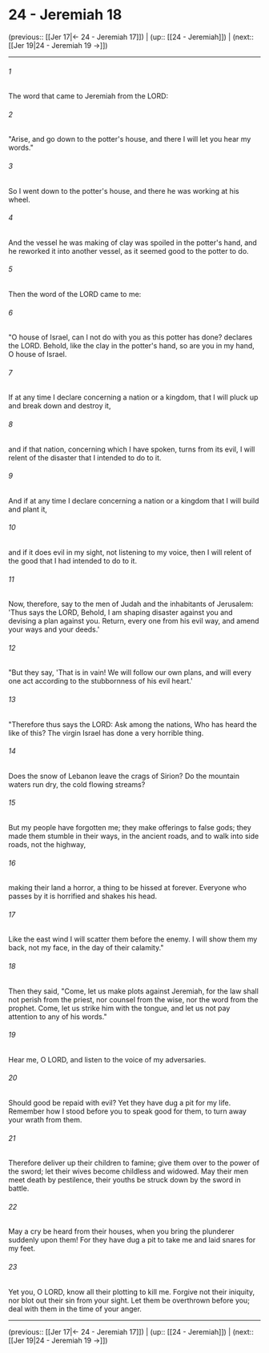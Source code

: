 # 24 - Jeremiah 18

(previous:: [[Jer 17|← 24 - Jeremiah 17]]) | (up:: [[24 - Jeremiah]]) | (next:: [[Jer 19|24 - Jeremiah 19 →]])

***


###### 1 
The word that came to Jeremiah from the LORD: 

###### 2 
"Arise, and go down to the potter's house, and there I will let you hear my words." 

###### 3 
So I went down to the potter's house, and there he was working at his wheel. 

###### 4 
And the vessel he was making of clay was spoiled in the potter's hand, and he reworked it into another vessel, as it seemed good to the potter to do. 

###### 5 
Then the word of the LORD came to me: 

###### 6 
"O house of Israel, can I not do with you as this potter has done? declares the LORD. Behold, like the clay in the potter's hand, so are you in my hand, O house of Israel. 

###### 7 
If at any time I declare concerning a nation or a kingdom, that I will pluck up and break down and destroy it, 

###### 8 
and if that nation, concerning which I have spoken, turns from its evil, I will relent of the disaster that I intended to do to it. 

###### 9 
And if at any time I declare concerning a nation or a kingdom that I will build and plant it, 

###### 10 
and if it does evil in my sight, not listening to my voice, then I will relent of the good that I had intended to do to it. 

###### 11 
Now, therefore, say to the men of Judah and the inhabitants of Jerusalem: 'Thus says the LORD, Behold, I am shaping disaster against you and devising a plan against you. Return, every one from his evil way, and amend your ways and your deeds.' 

###### 12 
"But they say, 'That is in vain! We will follow our own plans, and will every one act according to the stubbornness of his evil heart.' 

###### 13 
"Therefore thus says the LORD: Ask among the nations, Who has heard the like of this? The virgin Israel has done a very horrible thing. 

###### 14 
Does the snow of Lebanon leave the crags of Sirion? Do the mountain waters run dry, the cold flowing streams? 

###### 15 
But my people have forgotten me; they make offerings to false gods; they made them stumble in their ways, in the ancient roads, and to walk into side roads, not the highway, 

###### 16 
making their land a horror, a thing to be hissed at forever. Everyone who passes by it is horrified and shakes his head. 

###### 17 
Like the east wind I will scatter them before the enemy. I will show them my back, not my face, in the day of their calamity." 

###### 18 
Then they said, "Come, let us make plots against Jeremiah, for the law shall not perish from the priest, nor counsel from the wise, nor the word from the prophet. Come, let us strike him with the tongue, and let us not pay attention to any of his words." 

###### 19 
Hear me, O LORD, and listen to the voice of my adversaries. 

###### 20 
Should good be repaid with evil? Yet they have dug a pit for my life. Remember how I stood before you to speak good for them, to turn away your wrath from them. 

###### 21 
Therefore deliver up their children to famine; give them over to the power of the sword; let their wives become childless and widowed. May their men meet death by pestilence, their youths be struck down by the sword in battle. 

###### 22 
May a cry be heard from their houses, when you bring the plunderer suddenly upon them! For they have dug a pit to take me and laid snares for my feet. 

###### 23 
Yet you, O LORD, know all their plotting to kill me. Forgive not their iniquity, nor blot out their sin from your sight. Let them be overthrown before you; deal with them in the time of your anger.

***

(previous:: [[Jer 17|← 24 - Jeremiah 17]]) | (up:: [[24 - Jeremiah]]) | (next:: [[Jer 19|24 - Jeremiah 19 →]])
